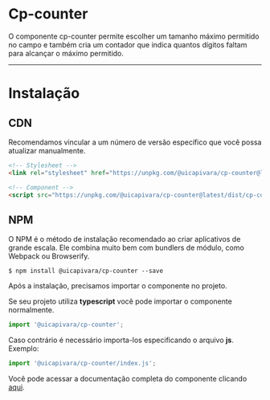 # Cp-counter
O componente cp-counter permite escolher um tamanho máximo permitido no campo e também cria um contador que indica quantos dígitos faltam para alcançar o máximo permitido.

------
# Instalação

## CDN
Recomendamos vincular a um número de versão específico que você possa atualizar manualmente.
```html
<!-- Stylesheet -->
<link rel="stylesheet" href="https://unpkg.com/@uicapivara/cp-counter@latest/dist/cp-counter.min.css">

<!-- Component -->
<script src="https://unpkg.com/@uicapivara/cp-counter@latest/dist/cp-counter.min.js"></script>
```

## NPM
O NPM é o método de instalação recomendado ao criar aplicativos de grande escala. Ele combina muito bem com bundlers de módulo, como Webpack ou Browserify.

```shell
$ npm install @uicapivara/cp-counter --save
```
Após a instalação, precisamos importar o componente no projeto.

Se seu projeto utiliza **typescript** você pode importar o componente normalmente.
```javascript
import '@uicapivara/cp-counter';
```
Caso contrário é necessário importa-los especificando o arquivo **js**. Exemplo:
```javascript
import '@uicapivara/cp-counter/index.js';
```

Você pode acessar a documentação completa do componente clicando [aqui](https://ui-capivara.github.io/cp-counter/#/).
